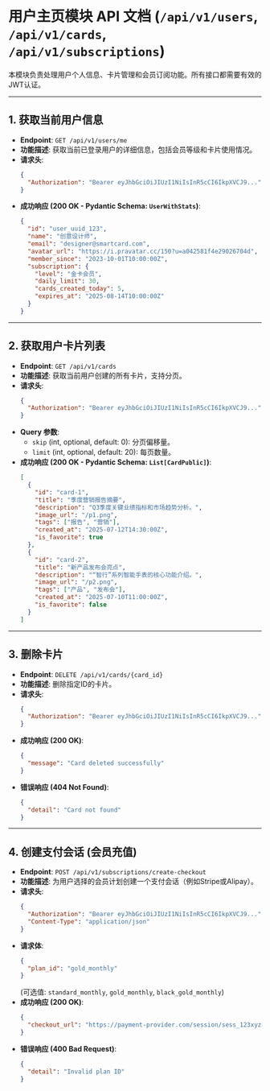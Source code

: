 # 用户主页模块 API 文档 (`/api/v1/users`, `/api/v1/cards`, `/api/v1/subscriptions`)

本模块负责处理用户个人信息、卡片管理和会员订阅功能。所有接口都需要有效的JWT认证。

---

## 1. 获取当前用户信息

- **Endpoint**: `GET /api/v1/users/me`
- **功能描述**: 获取当前已登录用户的详细信息，包括会员等级和卡片使用情况。
- **请求头**:
  ```json
  {
    "Authorization": "Bearer eyJhbGciOiJIUzI1NiIsInR5cCI6IkpXVCJ9..."
  }
  ```
- **成功响应 (200 OK - Pydantic Schema: `UserWithStats`)**:
  ```json
  {
    "id": "user_uuid_123",
    "name": "创意设计师",
    "email": "designer@smartcard.com",
    "avatar_url": "https://i.pravatar.cc/150?u=a042581f4e29026704d",
    "member_since": "2023-10-01T10:00:00Z",
    "subscription": {
      "level": "金卡会员",
      "daily_limit": 30,
      "cards_created_today": 5,
      "expires_at": "2025-08-14T10:00:00Z"
    }
  }
  ```

---

## 2. 获取用户卡片列表

- **Endpoint**: `GET /api/v1/cards`
- **功能描述**: 获取当前用户创建的所有卡片，支持分页。
- **请求头**:
  ```json
  {
    "Authorization": "Bearer eyJhbGciOiJIUzI1NiIsInR5cCI6IkpXVCJ9..."
  }
  ```
- **Query 参数**:
  - `skip` (int, optional, default: 0): 分页偏移量。
  - `limit` (int, optional, default: 20): 每页数量。
- **成功响应 (200 OK - Pydantic Schema: `List[CardPublic]`)**:
  ```json
  [
    {
      "id": "card-1",
      "title": "季度营销报告摘要",
      "description": "Q3季度关键业绩指标和市场趋势分析。",
      "image_url": "/p1.png",
      "tags": ["报告", "营销"],
      "created_at": "2025-07-12T14:30:00Z",
      "is_favorite": true
    },
    {
      "id": "card-2",
      "title": "新产品发布会亮点",
      "description": "“智行”系列智能手表的核心功能介绍。",
      "image_url": "/p2.png",
      "tags": ["产品", "发布会"],
      "created_at": "2025-07-10T11:00:00Z",
      "is_favorite": false
    }
  ]
  ```

---

## 3. 删除卡片

- **Endpoint**: `DELETE /api/v1/cards/{card_id}`
- **功能描述**: 删除指定ID的卡片。
- **请求头**:
  ```json
  {
    "Authorization": "Bearer eyJhbGciOiJIUzI1NiIsInR5cCI6IkpXVCJ9..."
  }
  ```
- **成功响应 (200 OK)**:
  ```json
  {
    "message": "Card deleted successfully"
  }
  ```
- **错误响应 (404 Not Found)**:
  ```json
  {
    "detail": "Card not found"
  }
  ```

---

## 4. 创建支付会话 (会员充值)

- **Endpoint**: `POST /api/v1/subscriptions/create-checkout`
- **功能描述**: 为用户选择的会员计划创建一个支付会话（例如Stripe或Alipay）。
- **请求头**:
  ```json
  {
    "Authorization": "Bearer eyJhbGciOiJIUzI1NiIsInR5cCI6IkpXVCJ9...",
    "Content-Type": "application/json"
  }
  ```
- **请求体**:
  ```json
  {
    "plan_id": "gold_monthly" 
  }
  ``` 
  (可选值: `standard_monthly`, `gold_monthly`, `black_gold_monthly`)
- **成功响应 (200 OK)**:
  ```json
  {
    "checkout_url": "https://payment-provider.com/session/sess_123xyz"
  }
  ```
- **错误响应 (400 Bad Request)**:
  ```json
  {
    "detail": "Invalid plan ID"
  }
  ``` 